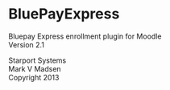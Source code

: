 # BluePayExpress
Bluepay Express enrollment plugin for Moodle
<br>
Version 2.1

Starport Systems
<br>
Mark V Madsen
<br>
Copyright 2013
